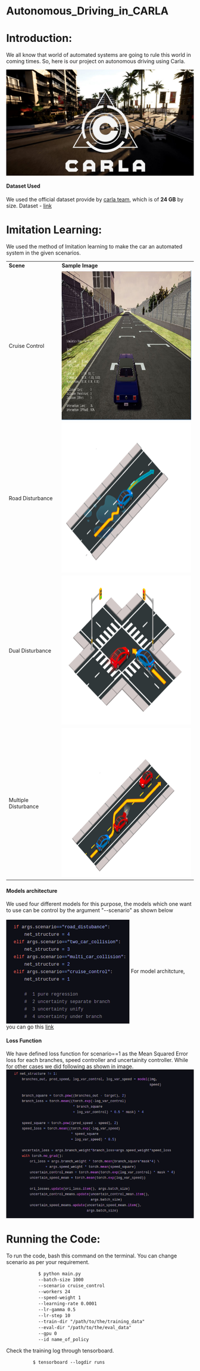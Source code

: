 # Autonomous_Driving_in_CARLA

# Introduction:

We all know that world of automated systems are going to rule this world in coming times. So, here is our project on autonomous driving using Carla.

<img src = "./media_/carla.jpg" align="center"/>

<h4>Dataset Used</h4>
We used the official dataset provide by <a href="https://github.com/carla-simulator/imitation-learning/">carla team</a>, which is of <B>24 GB</B> by size.
Dataset - <a href="https://drive.google.com/file/d/1hloAeyamYn-H6MfV1dRtY1gJPhkR55sY/view">link</a>

# Imitation Learning:

We used the method of Imitation learning to make the car an automated system in the given scenarios.

<table align="center">
  <tr>
    <td><B>Scene</B></td>
    <td><B>Sample Image</B></td>
  </tr>
  <tr>
    <td>Cruise Control</td>
    <td><img src="./media_/cruise.jpeg" height="400" width="400"/></td>
  </tr>
    <tr>
    <td>Road Disturbance</td>
    <td><img src="./media_/Scene_1.png" height="400" width="400"/></td>
  </tr>
    <tr>
    <td>Dual Disturbance</td>
    <td><img src="./media_/Scene_2.png" height="400" width="400"/></td>
  </tr>
    <tr>
    <td>Multiple Disturbance</td>
    <td><img src="./media_/Scene_3.png" height="400" width="400"/></td>
  </tr>
</table>

<h4>Models architecture</h4>
We used four different models for this purpose, the models which one want to use can be control by the argument "--scenario" as shown below<br>
<br>
<img src="./media_/arg.png" align="center"/>
For model architcture, you can go this <a href ="https://github.com/AYUSH-ISHAN/Autonomous_Driving_in_CARLA/blob/main/carla_net.py">link</a>

<h4>Loss Function</h4>
We have defined loss function for scenario==1 as the Mean Squared Error loss for each branches, speed controller and uncertainity controller. While for other cases we did following as shown in image.
<img src="./media_/loss.png" align="center"/>

# Running the Code:

To run the code, bash this command on the terminal. You can change scenario as per your requirement.

                $ python main.py    
                --batch-size 1000
                --scenario cruise_control
                --workers 24
                --speed-weight 1
                --learning-rate 0.0001
                --lr-gamma 0.5
                --lr-step 10
                --train-dir "/path/to/the/training_data"
                --eval-dir "/path/to/the/eval_data"
                --gpu 0
                --id name_of_policy

Check the training log through tensorboard.

              $ tensorboard --logdir runs
                
